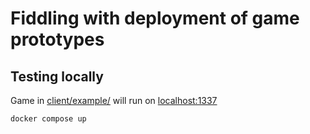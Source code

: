# Fiddling with deployment of game prototypes

## Testing locally

Game in [client/example/](client/example/) will run on [localhost:1337](http://localhost:1337)

```console
docker compose up
```
